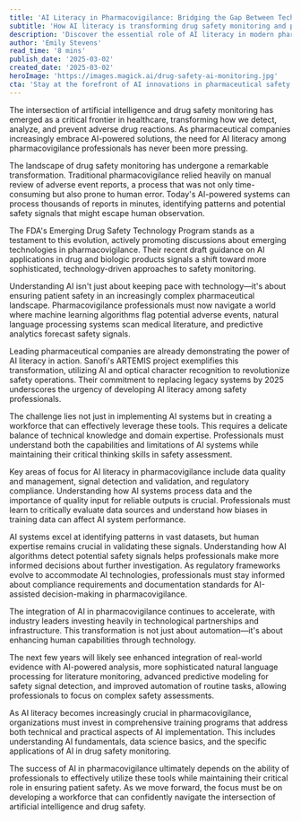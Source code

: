 ```yaml
---
title: 'AI Literacy in Pharmacovigilance: Bridging the Gap Between Technology and Drug Safety'
subtitle: 'How AI literacy is transforming drug safety monitoring and pharmaceutical vigilance'
description: 'Discover the essential role of AI literacy in modern pharmacovigilance, as drug safety monitoring adopts AI-powered solutions that demand new technological understanding while emphasizing patient safety.'
author: 'Emily Stevens'
read_time: '8 mins'
publish_date: '2025-03-02'
created_date: '2025-03-02'
heroImage: 'https://images.magick.ai/drug-safety-ai-monitoring.jpg'
cta: 'Stay at the forefront of AI innovations in pharmaceutical safety! Follow us on LinkedIn for the latest insights and developments in AI-powered pharmacovigilance.'
---
```


The intersection of artificial intelligence and drug safety monitoring has emerged as a critical frontier in healthcare, transforming how we detect, analyze, and prevent adverse drug reactions. As pharmaceutical companies increasingly embrace AI-powered solutions, the need for AI literacy among pharmacovigilance professionals has never been more pressing.

The landscape of drug safety monitoring has undergone a remarkable transformation. Traditional pharmacovigilance relied heavily on manual review of adverse event reports, a process that was not only time-consuming but also prone to human error. Today's AI-powered systems can process thousands of reports in minutes, identifying patterns and potential safety signals that might escape human observation.

The FDA's Emerging Drug Safety Technology Program stands as a testament to this evolution, actively promoting discussions about emerging technologies in pharmacovigilance. Their recent draft guidance on AI applications in drug and biologic products signals a shift toward more sophisticated, technology-driven approaches to safety monitoring.

Understanding AI isn't just about keeping pace with technology—it's about ensuring patient safety in an increasingly complex pharmaceutical landscape. Pharmacovigilance professionals must now navigate a world where machine learning algorithms flag potential adverse events, natural language processing systems scan medical literature, and predictive analytics forecast safety signals.

Leading pharmaceutical companies are already demonstrating the power of AI literacy in action. Sanofi's ARTEMIS project exemplifies this transformation, utilizing AI and optical character recognition to revolutionize safety operations. Their commitment to replacing legacy systems by 2025 underscores the urgency of developing AI literacy among safety professionals.

The challenge lies not just in implementing AI systems but in creating a workforce that can effectively leverage these tools. This requires a delicate balance of technical knowledge and domain expertise. Professionals must understand both the capabilities and limitations of AI systems while maintaining their critical thinking skills in safety assessment.

Key areas of focus for AI literacy in pharmacovigilance include data quality and management, signal detection and validation, and regulatory compliance. Understanding how AI systems process data and the importance of quality input for reliable outputs is crucial. Professionals must learn to critically evaluate data sources and understand how biases in training data can affect AI system performance.

AI systems excel at identifying patterns in vast datasets, but human expertise remains crucial in validating these signals. Understanding how AI algorithms detect potential safety signals helps professionals make more informed decisions about further investigation. As regulatory frameworks evolve to accommodate AI technologies, professionals must stay informed about compliance requirements and documentation standards for AI-assisted decision-making in pharmacovigilance.

The integration of AI in pharmacovigilance continues to accelerate, with industry leaders investing heavily in technological partnerships and infrastructure. This transformation is not just about automation—it's about enhancing human capabilities through technology.

The next few years will likely see enhanced integration of real-world evidence with AI-powered analysis, more sophisticated natural language processing for literature monitoring, advanced predictive modeling for safety signal detection, and improved automation of routine tasks, allowing professionals to focus on complex safety assessments.

As AI literacy becomes increasingly crucial in pharmacovigilance, organizations must invest in comprehensive training programs that address both technical and practical aspects of AI implementation. This includes understanding AI fundamentals, data science basics, and the specific applications of AI in drug safety monitoring.

The success of AI in pharmacovigilance ultimately depends on the ability of professionals to effectively utilize these tools while maintaining their critical role in ensuring patient safety. As we move forward, the focus must be on developing a workforce that can confidently navigate the intersection of artificial intelligence and drug safety.